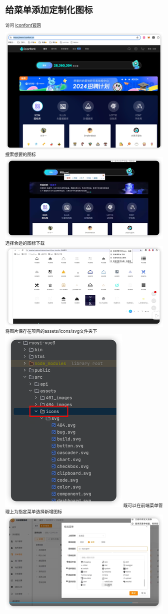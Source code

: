 # 给菜单添加定制化图标

访问 [iconfont官网](https://www.iconfont.cn/)

![img.png](img.png)
搜索想要的图标
![img_1.png](img_1.png)
选择合适的图标下载
![img_2.png](img_2.png)
将图片保存在项目的assets/icons/svg文件夹下
![img_3.png](img_3.png)
既可以在前端菜单管理上为指定菜单选择新增图标
![img_4.png](img_4.png)